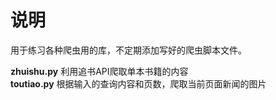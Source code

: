 # 说明

用于练习各种爬虫用的库，不定期添加写好的爬虫脚本文件。

**zhuishu.py**  利用追书API爬取单本书籍的内容  
**toutiao.py**  根据输入的查询内容和页数，爬取当前页面新闻的图片